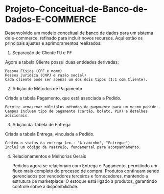 # Projeto-Conceitual-de-Banco-de-Dados-E-COMMERCE
Desenvolvido um modelo conceitual de banco de dados para um sistema de e-commerce, refinado para incluir novos recursos. Aqui estão os principais ajustes e aprimoramentos realizados:
1. Separação de Cliente PJ e PF

Agora a tabela Cliente possui duas entidades derivadas:

    Pessoa Física (CPF e nome)
    Pessoa Jurídica (CNPJ e razão social)
    Cada cliente pode ser apenas um dos dois tipos (1:1 com Cliente).

2. Adição de Métodos de Pagamento

Criada a tabela Pagamento, que está associada a Pedido.

    Permite armazenar múltiplos métodos de pagamento para um mesmo pedido.
    Campos incluem tipo de pagamento (cartão, boleto, PIX) e detalhes adicionais.

3. Adição da Tabela de Entrega

Criada a tabela Entrega, vinculada a Pedido.

    Contém o status da entrega (ex.: "A caminho", "Entregue").
    Inclui um código de rastreio, fundamental para acompanhamento.

4. Relacionamentos e Melhorias Gerais

    Pedidos agora se relacionam com Entrega e Pagamento, permitindo um fluxo mais completo do processo de compra.
    Produtos continuam sendo gerenciados por vendedores terceiros e fornecedores, mantendo a estrutura de marketplace.
    O estoque está ligado a produtos, garantindo controle sobre a disponibilidade.
